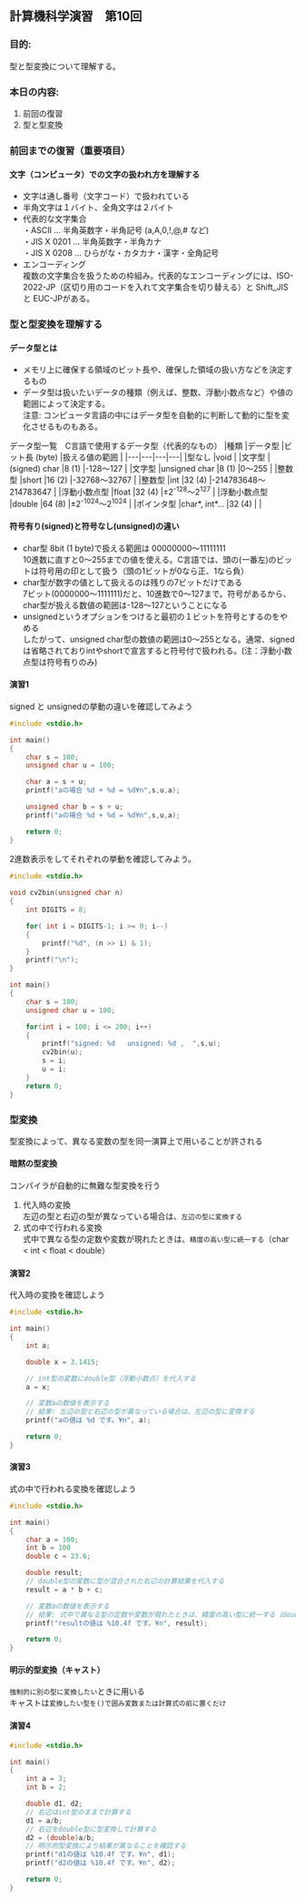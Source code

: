 ﻿## 計算機科学演習　第10回

### 目的:
型と型変換について理解する。

### 本日の内容:
1. 前回の復習
2. 型と型変換

### 前回までの復習（重要項目）
#### 文字（コンピュータ）での文字の扱われ方を理解する
- 文字は通し番号（文字コード）で扱われている
- 半角文字は１バイト、全角文字は２バイト
- 代表的な文字集合  
    ・ASCII … 半角英数字・半角記号 (a,A,0,!,@,# など)   
    ・JIS X 0201 … 半角英数字・半角カナ   
    ・JIS X 0208 … ひらがな・カタカナ・漢字・全角記号 
- エンコーディング  
    複数の文字集合を扱うための枠組み。代表的なエンコーディングには、ISO-2022-JP（区切り用のコードを入れて文字集合を切り替える）と Shift_JIS と EUC-JPがある。

### 型と型変換を理解する

#### データ型とは
- メモリ上に確保する領域のビット長や、確保した領域の扱い方などを決定するもの
- データ型は扱いたいデータの種類（例えば、整数、浮動小数点など）や値の範囲によって決定する。  
  注意: コンピュータ言語の中にはデータ型を自動的に判断して動的に型を変化させるものもある。  

データ型一覧　C言語で使用するデータ型（代表的なもの）
|種類  |データ型  |ビット長 (byte)  |扱える値の範囲  |
|---|---|---|---|
|型なし  |void  |
|文字型  |(signed) char  |8 (1)  |-128～127  |
|文字型  |unsigned char  |8 (1)  |0～255  |
|整数型  |short  |16 (2)  |-32768～32767  |
|整数型  |int  |32 (4)  |-214783648～214783647  |
|浮動小数点型  |float  |32 (4)  |&plusmn;2<sup>-128</sup>～2<sup>127</sup>  |
|浮動小数点型  |double  |64 (8)  |&plusmn;2<sup>-1024</sup>～2<sup>1024</sup>  |
|ポインタ型  |char*, int*…   |32 (4)  |  |

#### 符号有り(signed)と符号なし(unsigned)の違い
- char型 8bit (1 byte)で扱える範囲は 00000000～11111111  
    10進数に直すと0～255までの値を使える。C言語では、頭の(一番左)のビットは符号用の印として扱う（頭の1ビットが0なら正、1なら負）
- char型が数字の値として扱えるのは残りの7ビットだけである  
    7ビット(0000000～1111111)だと、10進数で0～127まで。符号があるから、char型が扱える数値の範囲は-128～127ということになる
- unsignedというオプションをつけると最初の１ビットを符号とするのをやめる  
  したがって、unsigned char型の数値の範囲は0～255となる。通常、signedは省略されておりintやshortで宣言すると符号付で扱われる。(注：浮動小数点型は符号有りのみ)

#### 演習1
signed と unsignedの挙動の違いを確認してみよう
```cpp
#include <stdio.h>

int main()
{
    char s = 100;
    unsigned char u = 100;

    char a = s + u;
    printf("aの場合 %d + %d = %d¥n",s,u,a);

    unsigned char b = s + u;
    printf("aの場合 %d + %d = %d¥n",s,u,a);

    return 0;
}
```

2進数表示をしてそれぞれの挙動を確認してみよう。
```cpp
#include <stdio.h>
  
void cv2bin(unsigned char n)
{
    int DIGITS = 8;

    for( int i = DIGITS-1; i >= 0; i--)
    {
        printf("%d", (n >> i) & 1);
    }
    printf("\n");
}

int main()
{
    char s = 100;
    unsigned char u = 100;

    for(int i = 100; i <= 200; i++)
    {
        printf("signed: %d   unsigned: %d ,  ",s,u);
        cv2bin(u);
        s = i;
        u = i;
    }
    return 0;
}
```
### 型変換
型変換によって、異なる変数の型を同一演算上で用いることが許される

#### 暗黙の型変換
コンパイラが自動的に無難な型変換を行う
1. 代入時の変換  
左辺の型と右辺の型が異なっている場合は、`左辺の型に変換する`
2. 式の中で行われる変換  
式中で異なる型の定数や変数が現れたときは、`精度の高い型に統一する`（char < int < float < double）

#### 演習2
代入時の変換を確認しよう
```cpp
#include <stdio.h>

int main()
{
    int a;

    double x = 3.1415;

    // int型の変数にdouble型（浮動小数点）を代入する
    a = x;

    // 変数aの数値を表示する
    // 結果: 左辺の型と右辺の型が異なっている場合は、左辺の型に変換する
    printf("aの値は %d です。¥n", a);

    return 0;
}
```

#### 演習3
式の中で行われる変換を確認しよう
```cpp
#include <stdio.h>

int main()
{
    char a = 100;
    int b = 100
    double c = 23.6;

    double result;
    // double型の変数に型が混合された右辺の計算結果を代入する
    result = a * b + c;

    // 変数aの数値を表示する
    // 結果: 式中で異なる型の定数や変数が現れたときは、精度の高い型に統一する（double型）
    printf("resultの値は %10.4f です。¥n", result);

    return 0;
}
```

#### 明示的型変換（キャスト）
`強制的に別の型に変換したい`ときに用いる  
キャストは`変換したい型を()で囲み変数または計算式の前に置くだけ`

#### 演習4
```cpp
#include <stdio.h>

int main()
{
    int a = 3;
    int b = 2;

    double d1, d2;
    // 右辺はint型のままで計算する
    d1 = a/b;
    // 右辺をdouble型に型変換して計算する
    d2 = (double)a/b;
    // 明示的型変換により結果が異なることを確認する
    printf("d1の値は %10.4f です。¥n", d1);
    printf("d2の値は %10.4f です。¥n", d2);

    return 0;
}
```